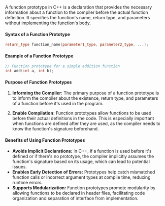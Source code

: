[//]: # (### What is a Function Prototype)

A function prototype in C++ is a declaration that provides the necessary information about a function to the compiler before the actual function definition. It specifies the function's name, return type, and parameters without implementing the function's body.

#### Syntax of a Function Prototype

```cpp
return_type function_name(parameter1_type, parameter2_type, ...);
```

#### Example of a Function Prototype

```cpp
// Function prototype for a simple addition function
int add(int a, int b);
```

#### Purpose of Function Prototypes

1. **Informing the Compiler:** The primary purpose of a function prototype is to inform the compiler about the existence, return type, and parameters of a function before it's used in the program.
  
2. **Enable Compilation:** Function prototypes allow functions to be used before their actual definitions in the code. This is especially important when functions are defined after they are used, as the compiler needs to know the function's signature beforehand.

#### Benefits of Using Function Prototypes

- **Avoids Implicit Declarations:** In C++, if a function is used before it's defined or if there's no prototype, the compiler implicitly assumes the function's signature based on its usage, which can lead to potential issues.
- **Enables Early Detection of Errors:** Prototypes help catch mismatched function calls or incorrect argument types at compile time, reducing runtime errors.
- **Supports Modularization:** Function prototypes promote modularity by allowing functions to be declared in header files, facilitating code organization and separation of interface from implementation.

